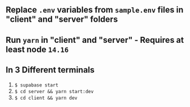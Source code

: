 ## Replace `.env` variables from `sample.env` files in "client" and "server" folders

## Run `yarn` in "client" and "server" - Requires at least node `14.16`

## In 3 Different terminals

1. `$ supabase start`
2. `$ cd server && yarn start:dev`
3. `$ cd client && yarn dev`
